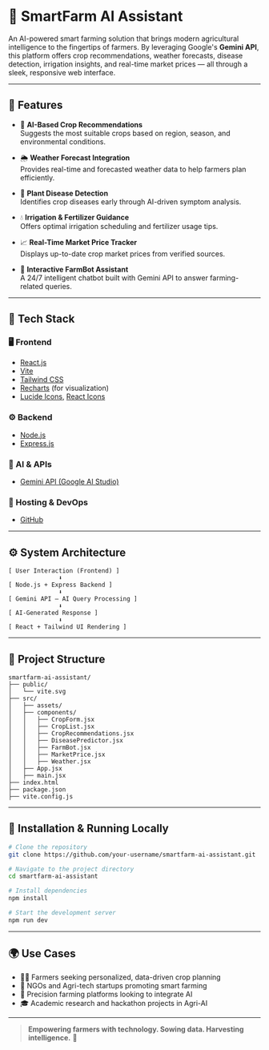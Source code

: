 # 🌾 SmartFarm AI Assistant

An AI-powered smart farming solution that brings modern agricultural intelligence to the fingertips of farmers. By leveraging Google's **Gemini API**, this platform offers crop recommendations, weather forecasts, disease detection, irrigation insights, and real-time market prices — all through a sleek, responsive web interface.

---

## 🚀 Features

- 🌱 **AI-Based Crop Recommendations**  
  Suggests the most suitable crops based on region, season, and environmental conditions.

- 🌦️ **Weather Forecast Integration**  
  Provides real-time and forecasted weather data to help farmers plan efficiently.

- 🦠 **Plant Disease Detection**  
  Identifies crop diseases early through AI-driven symptom analysis.

- 💧 **Irrigation & Fertilizer Guidance**  
  Offers optimal irrigation scheduling and fertilizer usage tips.

- 📈 **Real-Time Market Price Tracker**  
  Displays up-to-date crop market prices from verified sources.

- 🤖 **Interactive FarmBot Assistant**  
  A 24/7 intelligent chatbot built with Gemini API to answer farming-related queries.

---

## 🧠 Tech Stack

### 🖥️ Frontend
- [React.js](https://reactjs.org/)
- [Vite](https://vitejs.dev/)
- [Tailwind CSS](https://tailwindcss.com/)
- [Recharts](https://recharts.org/) (for visualization)
- [Lucide Icons](https://lucide.dev/), [React Icons](https://react-icons.github.io/react-icons/)

### ⚙️ Backend
- [Node.js](https://nodejs.org/)
- [Express.js](https://expressjs.com/)

### 🤖 AI & APIs
- [Gemini API (Google AI Studio)](https://makersuite.google.com/)

### 🚀 Hosting & DevOps
- [GitHub](https://github.com/)

---

## ⚙️ System Architecture

```
[ User Interaction (Frontend) ]
              ⬇
[ Node.js + Express Backend ]
              ⬇
[ Gemini API – AI Query Processing ]
              ⬇
[ AI-Generated Response ]
              ⬇
[ React + Tailwind UI Rendering ]
```

---

## 🧩 Project Structure

```
smartfarm-ai-assistant/
├── public/
│   └── vite.svg
├── src/
│   ├── assets/
│   ├── components/
│   │   ├── CropForm.jsx
│   │   ├── CropList.jsx
│   │   ├── CropRecommendations.jsx
│   │   ├── DiseasePredictor.jsx
│   │   ├── FarmBot.jsx
│   │   ├── MarketPrice.jsx
│   │   ├── Weather.jsx
│   ├── App.jsx
│   ├── main.jsx
├── index.html
├── package.json
├── vite.config.js
```

---

## 🧪 Installation & Running Locally

```bash
# Clone the repository
git clone https://github.com/your-username/smartfarm-ai-assistant.git

# Navigate to the project directory
cd smartfarm-ai-assistant

# Install dependencies
npm install

# Start the development server
npm run dev
```

---

## 🌍 Use Cases

- 👨‍🌾 Farmers seeking personalized, data-driven crop planning  
- 🤝 NGOs and Agri-tech startups promoting smart farming  
- 🚜 Precision farming platforms looking to integrate AI  
- 🎓 Academic research and hackathon projects in Agri-AI

---

> **Empowering farmers with technology. Sowing data. Harvesting intelligence.** 🌱
